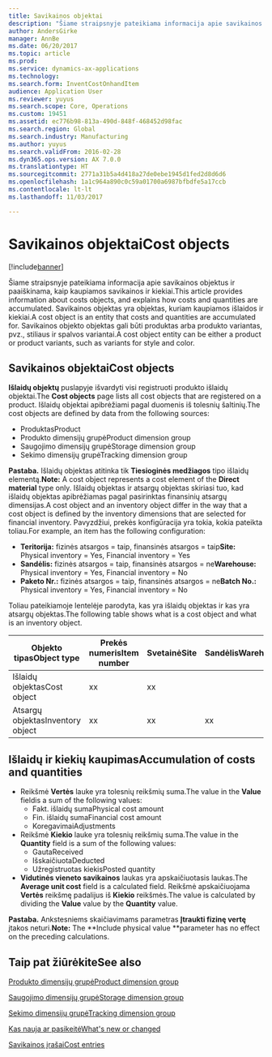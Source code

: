 ```yaml
---
title: Savikainos objektai
description: "Šiame straipsnyje pateikiama informacija apie savikainos objektus ir paaiškinama, kaip kaupiamos savikainos ir kiekiai. Savikainos objektas yra objektas, kuriam kaupiamos išlaidos ir kiekiai. Savikainos objekto objektas gali būti produktas arba produkto variantas, pvz., stiliaus ir spalvos variantai."
author: AndersGirke
manager: AnnBe
ms.date: 06/20/2017
ms.topic: article
ms.prod: 
ms.service: dynamics-ax-applications
ms.technology: 
ms.search.form: InventCostOnhandItem
audience: Application User
ms.reviewer: yuyus
ms.search.scope: Core, Operations
ms.custom: 19451
ms.assetid: ec776b98-813a-490d-848f-468452d98fac
ms.search.region: Global
ms.search.industry: Manufacturing
ms.author: yuyus
ms.search.validFrom: 2016-02-28
ms.dyn365.ops.version: AX 7.0.0
ms.translationtype: HT
ms.sourcegitcommit: 2771a31b5a4d418a27de0ebe1945d1fed2d8d6d6
ms.openlocfilehash: 1a1c964a890c0c59a01700a6987bfbdfe5a17ccb
ms.contentlocale: lt-lt
ms.lasthandoff: 11/03/2017

---
```


# <a name="cost-objects"></a><span data-ttu-id="b2543-105">Savikainos objektai</span><span class="sxs-lookup"><span data-stu-id="b2543-105">Cost objects</span></span>

[!include[banner](../includes/banner.md)]


<span data-ttu-id="b2543-106">Šiame straipsnyje pateikiama informacija apie savikainos objektus ir paaiškinama, kaip kaupiamos savikainos ir kiekiai.</span><span class="sxs-lookup"><span data-stu-id="b2543-106">This article provides information about costs objects, and explains how costs and quantities are accumulated.</span></span> <span data-ttu-id="b2543-107">Savikainos objektas yra objektas, kuriam kaupiamos išlaidos ir kiekiai.</span><span class="sxs-lookup"><span data-stu-id="b2543-107">A cost object is an entity that costs and quantities are accumulated for.</span></span> <span data-ttu-id="b2543-108">Savikainos objekto objektas gali būti produktas arba produkto variantas, pvz., stiliaus ir spalvos variantai.</span><span class="sxs-lookup"><span data-stu-id="b2543-108">A cost object entity can be either a product or product variants, such as variants for style and color.</span></span>  

## <a name="cost-objects"></a><span data-ttu-id="b2543-109">Savikainos objektai</span><span class="sxs-lookup"><span data-stu-id="b2543-109">Cost objects</span></span>

<span data-ttu-id="b2543-110">**Išlaidų objektų** puslapyje išvardyti visi registruoti produkto išlaidų objektai.</span><span class="sxs-lookup"><span data-stu-id="b2543-110">The **Cost objects** page lists all cost objects that are registered on a product.</span></span> <span data-ttu-id="b2543-111">Išlaidų objektai apibrėžiami pagal duomenis iš tolesnių šaltinių.</span><span class="sxs-lookup"><span data-stu-id="b2543-111">The cost objects are defined by data from the following sources:</span></span>

-   <span data-ttu-id="b2543-112">Produktas</span><span class="sxs-lookup"><span data-stu-id="b2543-112">Product</span></span>
-   <span data-ttu-id="b2543-113">Produkto dimensijų grupė</span><span class="sxs-lookup"><span data-stu-id="b2543-113">Product dimension group</span></span>
-   <span data-ttu-id="b2543-114">Saugojimo dimensijų grupė</span><span class="sxs-lookup"><span data-stu-id="b2543-114">Storage dimension group</span></span>
-   <span data-ttu-id="b2543-115">Sekimo dimensijų grupė</span><span class="sxs-lookup"><span data-stu-id="b2543-115">Tracking dimension group</span></span>

<span data-ttu-id="b2543-116">**Pastaba.** Išlaidų objektas atitinka tik **Tiesioginės medžiagos** tipo išlaidų elementą.</span><span class="sxs-lookup"><span data-stu-id="b2543-116">**Note:** A cost object represents a cost element of the **Direct material** type only.</span></span> <span data-ttu-id="b2543-117">Išlaidų objektas ir atsargų objektas skiriasi tuo, kad išlaidų objektas apibrėžiamas pagal pasirinktas finansinių atsargų dimensijas.</span><span class="sxs-lookup"><span data-stu-id="b2543-117">A cost object and an inventory object differ in the way that a cost object is defined by the inventory dimensions that are selected for financial inventory.</span></span> <span data-ttu-id="b2543-118">Pavyzdžiui, prekės konfigūracija yra tokia, kokia pateikta toliau.</span><span class="sxs-lookup"><span data-stu-id="b2543-118">For example, an item has the following configuration:</span></span>

-   <span data-ttu-id="b2543-119">**Teritorija:** fizinės atsargos = taip, finansinės atsargos = taip</span><span class="sxs-lookup"><span data-stu-id="b2543-119">**Site:** Physical inventory = Yes, Financial inventory = Yes</span></span>
-   <span data-ttu-id="b2543-120">**Sandėlis:** fizinės atsargos = taip, finansinės atsargos = ne</span><span class="sxs-lookup"><span data-stu-id="b2543-120">**Warehouse:** Physical inventory = Yes, Financial inventory = No</span></span>
-   <span data-ttu-id="b2543-121">**Paketo Nr.:** fizinės atsargos = taip, finansinės atsargos = ne</span><span class="sxs-lookup"><span data-stu-id="b2543-121">**Batch No.:** Physical inventory = Yes, Financial inventory = No</span></span>

<span data-ttu-id="b2543-122">Toliau pateikiamoje lentelėje parodyta, kas yra išlaidų objektas ir kas yra atsargų objektas.</span><span class="sxs-lookup"><span data-stu-id="b2543-122">The following table shows what is a cost object and what is an inventory object.</span></span>

| <span data-ttu-id="b2543-123">Objekto tipas</span><span class="sxs-lookup"><span data-stu-id="b2543-123">Object type</span></span>      | <span data-ttu-id="b2543-124">Prekės numeris</span><span class="sxs-lookup"><span data-stu-id="b2543-124">Item number</span></span> | <span data-ttu-id="b2543-125">Svetainė</span><span class="sxs-lookup"><span data-stu-id="b2543-125">Site</span></span> | <span data-ttu-id="b2543-126">Sandėlis</span><span class="sxs-lookup"><span data-stu-id="b2543-126">Warehouse</span></span> | <span data-ttu-id="b2543-127">Paketo nr.</span><span class="sxs-lookup"><span data-stu-id="b2543-127">Batch No.</span></span> |
|------------------|-------------|------|-----------|-----------|
| <span data-ttu-id="b2543-128">Išlaidų objektas</span><span class="sxs-lookup"><span data-stu-id="b2543-128">Cost object</span></span>      | <span data-ttu-id="b2543-129">x</span><span class="sxs-lookup"><span data-stu-id="b2543-129">x</span></span>           | <span data-ttu-id="b2543-130">x</span><span class="sxs-lookup"><span data-stu-id="b2543-130">x</span></span>    |           |           |
| <span data-ttu-id="b2543-131">Atsargų objektas</span><span class="sxs-lookup"><span data-stu-id="b2543-131">Inventory object</span></span> | <span data-ttu-id="b2543-132">x</span><span class="sxs-lookup"><span data-stu-id="b2543-132">x</span></span>           | <span data-ttu-id="b2543-133">x</span><span class="sxs-lookup"><span data-stu-id="b2543-133">x</span></span>    |  <span data-ttu-id="b2543-134">x</span><span class="sxs-lookup"><span data-stu-id="b2543-134">x</span></span>        | <span data-ttu-id="b2543-135">x</span><span class="sxs-lookup"><span data-stu-id="b2543-135">x</span></span>         |

## <a name="accumulation-of-costs-and-quantities"></a><span data-ttu-id="b2543-136">Išlaidų ir kiekių kaupimas</span><span class="sxs-lookup"><span data-stu-id="b2543-136">Accumulation of costs and quantities</span></span>
-   <span data-ttu-id="b2543-137">Reikšmė **Vertės** lauke yra tolesnių reikšmių suma.</span><span class="sxs-lookup"><span data-stu-id="b2543-137">The value in the **Value** fieldis a sum of the following values:</span></span>
    -   <span data-ttu-id="b2543-138">Fakt. išlaidų suma</span><span class="sxs-lookup"><span data-stu-id="b2543-138">Physical cost amount</span></span>
    -   <span data-ttu-id="b2543-139">Fin. išlaidų suma</span><span class="sxs-lookup"><span data-stu-id="b2543-139">Financial cost amount</span></span>
    -   <span data-ttu-id="b2543-140">Koregavimai</span><span class="sxs-lookup"><span data-stu-id="b2543-140">Adjustments</span></span>
-   <span data-ttu-id="b2543-141">Reikšmė **Kiekio** lauke yra tolesnių reikšmių suma.</span><span class="sxs-lookup"><span data-stu-id="b2543-141">The value in the **Quantity** field is a sum of the following values:</span></span>
    -   <span data-ttu-id="b2543-142">Gauta</span><span class="sxs-lookup"><span data-stu-id="b2543-142">Received</span></span>
    -   <span data-ttu-id="b2543-143">Išskaičiuota</span><span class="sxs-lookup"><span data-stu-id="b2543-143">Deducted</span></span>
    -   <span data-ttu-id="b2543-144">Užregistruotas kiekis</span><span class="sxs-lookup"><span data-stu-id="b2543-144">Posted quantity</span></span>
-   <span data-ttu-id="b2543-145">**Vidutinės vieneto savikainos** laukas yra apskaičiuotasis laukas.</span><span class="sxs-lookup"><span data-stu-id="b2543-145">The **Average unit cost** field is a calculated field.</span></span> <span data-ttu-id="b2543-146">Reikšmė apskaičiuojama **Vertės** reikšmę padalijus iš **Kiekio** reikšmės.</span><span class="sxs-lookup"><span data-stu-id="b2543-146">The value is calculated by dividing the **Value** value by the **Quantity** value.</span></span>

<span data-ttu-id="b2543-147">**Pastaba.** Ankstesniems skaičiavimams parametras **Įtraukti fizinę vertę** įtakos neturi.</span><span class="sxs-lookup"><span data-stu-id="b2543-147">**Note:** The **Include physical value **parameter has no effect on the preceding calculations.</span></span>

<a name="see-also"></a><span data-ttu-id="b2543-148">Taip pat žiūrėkite</span><span class="sxs-lookup"><span data-stu-id="b2543-148">See also</span></span>
--------

[<span data-ttu-id="b2543-149">Produkto dimensijų grupė</span><span class="sxs-lookup"><span data-stu-id="b2543-149">Product dimension group</span></span>](https://technet.microsoft.com/en-us/library/aa499382.aspx)

[<span data-ttu-id="b2543-150">Saugojimo dimensijų grupė</span><span class="sxs-lookup"><span data-stu-id="b2543-150">Storage dimension group</span></span>](https://technet.microsoft.com/en-us/library/hh209317.aspx)

[<span data-ttu-id="b2543-151">Sekimo dimensijų grupė</span><span class="sxs-lookup"><span data-stu-id="b2543-151">Tracking dimension group</span></span>](https://technet.microsoft.com/en-us/library/hh209465.aspx)

[<span data-ttu-id="b2543-152">Kas nauja ar pasikeitė</span><span class="sxs-lookup"><span data-stu-id="b2543-152">What's new or changed</span></span>](../../fin-and-ops/get-started/whats-new-changed.md)

[<span data-ttu-id="b2543-153">Savikainos įrašai</span><span class="sxs-lookup"><span data-stu-id="b2543-153">Cost entries</span></span>](cost-entries.md)




